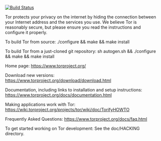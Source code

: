 [![Build Status](https://travis-ci.org/twstrike/tor_for_patching.svg?branch=master)](https://travis-ci.org/twstrike/tor_for_patching)

Tor protects your privacy on the internet by hiding the connection
between your Internet address and the services you use. We believe Tor
is reasonably secure, but please ensure you read the instructions and
configure it properly.

To build Tor from source:
        ./configure && make && make install

To build Tor from a just-cloned git repository:
        sh autogen.sh && ./configure && make && make install

Home page:
        https://www.torproject.org/

Download new versions:
        https://www.torproject.org/download/download.html

Documentation, including links to installation and setup instructions:
        https://www.torproject.org/docs/documentation.html

Making applications work with Tor:
        https://wiki.torproject.org/projects/tor/wiki/doc/TorifyHOWTO

Frequently Asked Questions:
        https://www.torproject.org/docs/faq.html


To get started working on Tor development:
        See the doc/HACKING directory.
